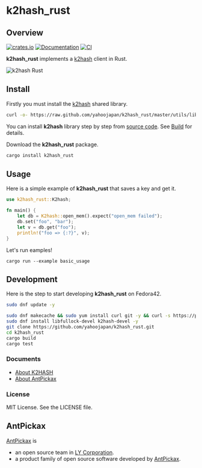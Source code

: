# k2hash_rust

## Overview
[![crates.io](https://img.shields.io/crates/v/k2hash_rust.svg)](https://crates.io/crates/k2hash_rust)
[![Documentation](https://docs.rs/k2hash_rust/badge.svg)](https://docs.rs/k2hash_rust)
[![CI](https://github.com/yahoojapan/k2hash_rust/actions/workflows/rust.yml/badge.svg)](https://github.com/yahoojapan/k2hash_rust/actions/workflows/rust.yml)

**k2hash_rust** implements a [k2hash](https://k2hash.antpick.ax/) client in Rust.

![k2hash Rust](https://raw.githubusercontent.com/yahoojapan/k2hash_rust/main/images/top_k2hash_rust.png)

## Install

Firstly you must install the [k2hash](https://k2hash.antpick.ax/) shared library.
```sh
curl -o- https://raw.github.com/yahoojapan/k2hash_rust/master/utils/libk2hash.sh | bash
```
You can install **k2hash** library step by step from [source code](https://github.com/yahoojapan/k2hash). See [Build](https://k2hash.antpick.ax/build.html) for details.

Download the **k2hash_rust** package.

```sh
cargo install k2hash_rust
```

## Usage

Here is a simple example of **k2hash_rust** that saves a key and get it.

```rust
use k2hash_rust::K2hash;

fn main() {
    let db = K2hash::open_mem().expect("open_mem failed");
    db.set("foo", "bar");
    let v = db.get("foo");
    println!("foo => {:?}", v);
}
```

Let's run eamples!
```
cargo run --example basic_usage
```

## Development

Here is the step to start developing **k2hash_rust** on Fedora42.

```sh
sudo dnf update -y
```

```sh
sudo dnf makecache && sudo yum install curl git -y && curl -s https://packagecloud.io/install/repositories/antpickax/stable/script.rpm.sh | sudo bash
sudo dnf install libfullock-devel k2hash-devel -y
git clone https://github.com/yahoojapan/k2hash_rust.git
cd k2hash_rust
cargo build
cargo test
```

### Documents
  - [About K2HASH](https://k2hash.antpick.ax/)
  - [About AntPickax](https://antpick.ax/)

### License

MIT License. See the LICENSE file.

## AntPickax

[AntPickax](https://antpick.ax/) is 
  - an open source team in [LY Corporation](https://www.lycorp.co.jp/en/company/overview/). 
  - a product family of open source software developed by [AntPickax](https://antpick.ax/).
